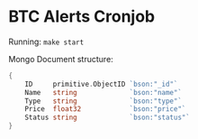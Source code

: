 # BTC Alerts Cronjob

Running: `make start`

Mongo Document structure:

```go
{
	ID     primitive.ObjectID `bson:"_id"`
	Name   string             `bson:"name"`
	Type   string             `bson:"type"`
	Price  float32            `bson:"price"`
	Status string             `bson:"status"`
}
```

